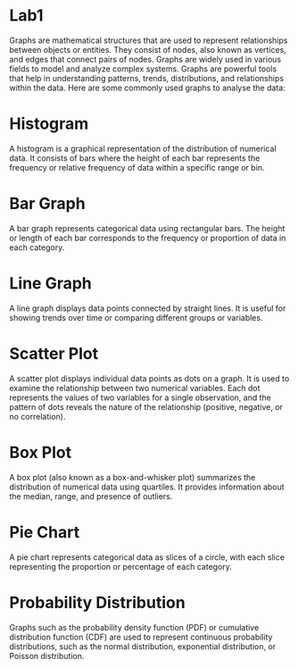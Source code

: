 # Lab1


Graphs are mathematical structures that are used to represent relationships between objects or entities. They consist of nodes, also known as vertices, and edges that connect pairs of nodes. Graphs are widely used in various fields to model and analyze complex systems. Graphs are powerful tools that help in understanding patterns, trends, distributions, and relationships within the data. Here are some commonly used graphs to analyse the data:

# Histogram
A histogram is a graphical representation of the distribution of numerical data. It consists of bars where the height of each bar represents the frequency or relative frequency of data within a specific range or bin.

# Bar Graph
A bar graph represents categorical data using rectangular bars. The height or length of each bar corresponds to the frequency or proportion of data in each category.

# Line Graph
A line graph displays data points connected by straight lines. It is useful for showing trends over time or comparing different groups or variables.
# Scatter Plot
A scatter plot displays individual data points as dots on a graph. It is used to examine the relationship between two numerical variables. Each dot represents the values of two variables for a single observation, and the pattern of dots reveals the nature of the relationship (positive, negative, or no correlation).

# Box Plot
A box plot (also known as a box-and-whisker plot) summarizes the distribution of numerical data using quartiles. It provides information about the median, range, and presence of outliers.

# Pie Chart
A pie chart represents categorical data as slices of a circle, with each slice representing the proportion or percentage of each category.

# Probability Distribution
Graphs such as the probability density function (PDF) or cumulative distribution function (CDF) are used to represent continuous probability distributions, such as the normal distribution, exponential distribution, or Poisson distribution.
